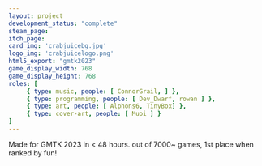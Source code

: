 ```yaml
---
layout: project
development_status: "complete"
steam_page: 
itch_page:
card_img: 'crabjuicebg.jpg'
logo_img: 'crabjuicelogo.png'
html5_export: "gmtk2023"
game_display_width: 768
game_display_height: 768
roles: [
	 { type: music, people: [ ConnorGrail, ] },
	 { type: programming, people: [ Dev_Dwarf, rowan ] },
	 { type: art, people: [ Alphons6, TinyBox] },
	 { type: cover-art, people: [ Muoi ] }
]
---
```


Made for GMTK 2023 in < 48 hours.
out of 7000~ games, 1st place when ranked by fun!